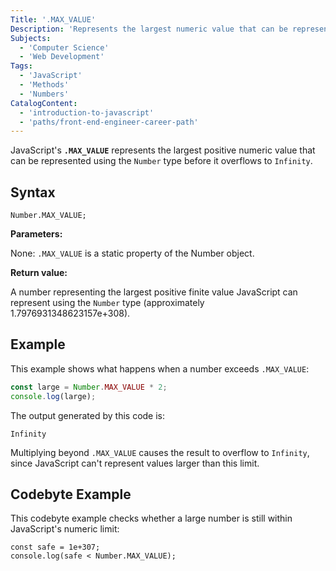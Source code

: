 ```yaml
---
Title: '.MAX_VALUE'
Description: 'Represents the largest numeric value that can be represented in JavaScript.'
Subjects:
  - 'Computer Science'
  - 'Web Development'
Tags:
  - 'JavaScript'
  - 'Methods'
  - 'Numbers'
CatalogContent:
  - 'introduction-to-javascript'
  - 'paths/front-end-engineer-career-path'
---
```


JavaScript's **`.MAX_VALUE`** represents the largest positive numeric value that can be represented using the `Number` type before it overflows to `Infinity`.

## Syntax

```pseudo
Number.MAX_VALUE;
```

**Parameters:**

None: `.MAX_VALUE` is a static property of the Number object.

**Return value:**

A number representing the largest positive finite value JavaScript can represent using the `Number` type (approximately 1.7976931348623157e+308).

## Example

This example shows what happens when a number exceeds `.MAX_VALUE`:

```js
const large = Number.MAX_VALUE * 2;
console.log(large);
```

The output generated by this code is:

```shell
Infinity
```

Multiplying beyond `.MAX_VALUE` causes the result to overflow to `Infinity`, since JavaScript can't represent values larger than this limit.

## Codebyte Example

This codebyte example checks whether a large number is still within JavaScript's numeric limit:

```codebyte/javascript
const safe = 1e+307;
console.log(safe < Number.MAX_VALUE);
```
